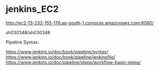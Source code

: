 # jenkins_EC2

http://ec2-13-232-155-176.ap-south-1.compute.amazonaws.com:8080/

sh030348/sh030348

Pipeline Syntax:

https://www.jenkins.io/doc/book/pipeline/syntax/
https://www.jenkins.io/doc/book/pipeline/jenkinsfile/
https://www.jenkins.io/doc/pipeline/steps/workflow-basic-steps/



